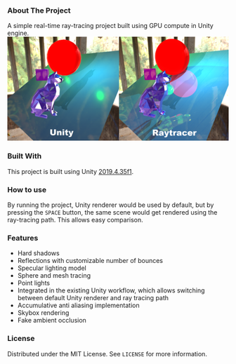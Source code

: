 ### About The Project
A simple real-time ray-tracing project built using GPU compute in Unity engine.
\
![Product Name Screen Shot][product-screenshot]

### Built With
This project is built using Unity [2019.4.35f1](https://unity3d.com/get-unity/download/archive).

### How to use
By running the project, Unity renderer would be used by default, but by pressing the `SPACE` button, the same scene would get rendered using the ray-tracing path.
This allows easy comparison.

### Features
* Hard shadows
* Reflections with customizable number of bounces
* Specular lighting model
* Sphere and mesh tracing
* Point lights
* Integrated in the existing Unity workflow, which allows switching between default Unity renderer and ray tracing path
* Accumulative anti aliasing implementation
* Skybox rendering
* Fake ambient occlusion

### License
Distributed under the MIT License. See `LICENSE` for more information.

[product-screenshot]: Assets/Textures/ur.png
